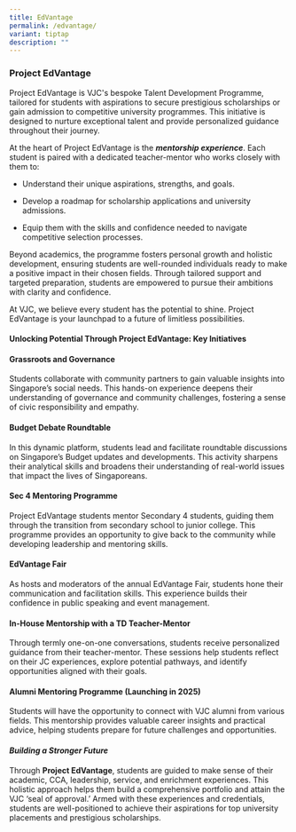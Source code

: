 ```yaml
---
title: EdVantage
permalink: /edvantage/
variant: tiptap
description: ""
---
```

<h3><strong>Project EdVantage</strong></h3>
<p>Project EdVantage is VJC's bespoke Talent Development Programme, tailored
for students with aspirations to secure prestigious scholarships or gain
admission to competitive university programmes. This initiative is designed
to nurture exceptional talent and provide personalized guidance throughout
their journey.</p>
<p>At the heart of Project EdVantage is the <strong><em>mentorship experience</em></strong>.
Each student is paired with a dedicated teacher-mentor who works closely
with them to:</p>
<ul data-tight="true" class="tight">
<li>
<p>Understand their unique aspirations, strengths, and goals.</p>
</li>
<li>
<p>Develop a roadmap for scholarship applications and university admissions.</p>
</li>
<li>
<p>Equip them with the skills and confidence needed to navigate competitive
selection processes.</p>
</li>
</ul>
<p>Beyond academics, the programme fosters personal growth and holistic development,
ensuring students are well-rounded individuals ready to make a positive
impact in their chosen fields. Through tailored support and targeted preparation,
students are empowered to pursue their ambitions with clarity and confidence.</p>
<p>At VJC, we believe every student has the potential to shine. Project EdVantage
is your launchpad to a future of limitless possibilities.</p>
<h4><strong>Unlocking Potential Through Project EdVantage: Key Initiatives</strong></h4>
<h4>Grassroots and Governance</h4>
<p>Students collaborate with community partners to gain valuable insights
into Singapore’s social needs. This hands-on experience deepens their understanding
of governance and community challenges, fostering a sense of civic responsibility
and empathy.</p>
<h4>Budget Debate Roundtable</h4>
<p>In this dynamic platform, students lead and facilitate roundtable discussions
on Singapore’s Budget updates and developments. This activity sharpens
their analytical skills and broadens their understanding of real-world
issues that impact the lives of Singaporeans.</p>
<h4>Sec 4 Mentoring Programme</h4>
<p>Project EdVantage students mentor Secondary 4 students, guiding them through
the transition from secondary school to junior college. This programme
provides an opportunity to give back to the community while developing
leadership and mentoring skills.</p>
<h4>EdVantage Fair</h4>
<p>As hosts and moderators of the annual EdVantage Fair, students hone their
communication and facilitation skills. This experience builds their confidence
in public speaking and event management.</p>
<h4>In-House Mentorship with a TD Teacher-Mentor</h4>
<p>Through termly one-on-one conversations, students receive personalized
guidance from their teacher-mentor. These sessions help students reflect
on their JC experiences, explore potential pathways, and identify opportunities
aligned with their goals.</p>
<h4>Alumni Mentoring Programme (Launching in 2025)</h4>
<p>Students will have the opportunity to connect with VJC alumni from various
fields. This mentorship provides valuable career insights and practical
advice, helping students prepare for future challenges and opportunities.</p>
<h4><em>Building a Stronger Future</em></h4>
<p>Through <strong>Project EdVantage</strong>, students are guided to make
sense of their academic, CCA, leadership, service, and enrichment experiences.
This holistic approach helps them build a comprehensive portfolio and attain
the VJC ‘seal of approval.’ Armed with these experiences and credentials,
students are well-positioned to achieve their aspirations for top university
placements and prestigious scholarships.</p>